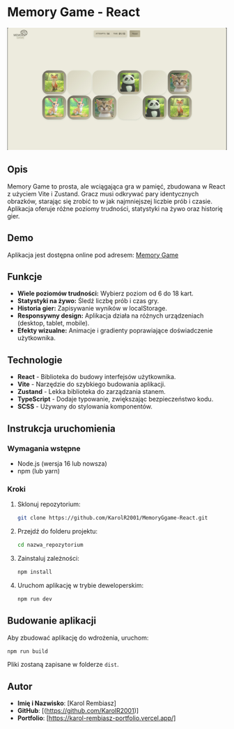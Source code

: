# Memory Game - React

![Memory Game Preview](/public/app.png)

## Opis
Memory Game to prosta, ale wciągająca gra w pamięć, zbudowana w React z użyciem Vite i Zustand. Gracz musi odkrywać pary identycznych obrazków, starając się zrobić to w jak najmniejszej liczbie prób i czasie. Aplikacja oferuje różne poziomy trudności, statystyki na żywo oraz historię gier.

## Demo
Aplikacja jest dostępna online pod adresem: [Memory Game](https://memory-game-sigma-bice.vercel.app/)

## Funkcje
- **Wiele poziomów trudności:** Wybierz poziom od 6 do 18 kart.
- **Statystyki na żywo:** Śledź liczbę prób i czas gry.
- **Historia gier:** Zapisywanie wyników w localStorage.
- **Responsywny design:** Aplikacja działa na różnych urządzeniach (desktop, tablet, mobile).
- **Efekty wizualne:** Animacje i gradienty poprawiające doświadczenie użytkownika.

## Technologie
- **React** - Biblioteka do budowy interfejsów użytkownika.
- **Vite** - Narzędzie do szybkiego budowania aplikacji.
- **Zustand** - Lekka biblioteka do zarządzania stanem.
- **TypeScript** - Dodaje typowanie, zwiększając bezpieczeństwo kodu.
- **SCSS** - Używany do stylowania komponentów.

## Instrukcja uruchomienia

### Wymagania wstępne
- Node.js (wersja 16 lub nowsza)
- npm (lub yarn)

### Kroki
1. Sklonuj repozytorium:
   ```bash
   git clone https://github.com/KarolR2001/MemoryGgame-React.git
   ```

2. Przejdź do folderu projektu:
   ```bash
   cd nazwa_repozytorium
   ```

3. Zainstaluj zależności:
   ```bash
   npm install
   ```

4. Uruchom aplikację w trybie deweloperskim:
   ```bash
   npm run dev
   ```


## Budowanie aplikacji
Aby zbudować aplikację do wdrożenia, uruchom:
   ```bash
   npm run build
   ```
Pliki zostaną zapisane w folderze `dist`.

## Autor
* **Imię i Nazwisko**: [Karol Rembiasz]
* **GitHub**: [(https://github.com/KarolR2001)]
* **Portfolio**: [https://karol-rembiasz-portfolio.vercel.app/]
